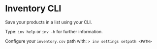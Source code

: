# Inventory CLI

Save your products in a list using your CLI.

Type: `inv help` or `inv -h` for further information.

Configure your `inventory.csv` path with:
`> inv settings setpath <PATH>`